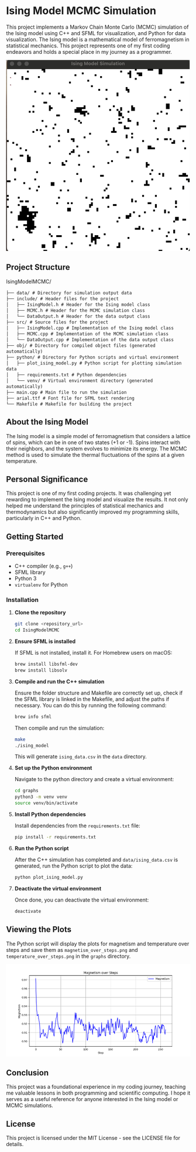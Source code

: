 
# Ising Model MCMC Simulation

This project implements a Markov Chain Monte Carlo (MCMC) simulation of the Ising model using C++ and SFML for visualization, and Python for data visualization. The Ising model is a mathematical model of ferromagnetism in statistical mechanics. This project represents one of my first coding endeavors and holds a special place in my journey as a programmer.

![SFML Simulation](images/sfml.gif)

## Project Structure

IsingModelMCMC/
```
├── data/ # Directory for simulation output data
├── include/ # Header files for the project
│   ├── IsingModel.h # Header for the Ising model class
│   ├── MCMC.h # Header for the MCMC simulation class
│   └── DataOutput.h # Header for the data output class
├── src/ # Source files for the project
│   ├── IsingModel.cpp # Implementation of the Ising model class
│   ├── MCMC.cpp # Implementation of the MCMC simulation class
│   └── DataOutput.cpp # Implementation of the data output class
├── obj/ # Directory for compiled object files (generated automatically)
├── python/ # Directory for Python scripts and virtual environment
│   ├── plot_ising_model.py # Python script for plotting simulation data
│   ├── requirements.txt # Python dependencies
│   └── venv/ # Virtual environment directory (generated automatically)
├── main.cpp # Main file to run the simulation
├── arial.ttf # Font file for SFML text rendering
└── Makefile # Makefile for building the project
```

## About the Ising Model

The Ising model is a simple model of ferromagnetism that considers a lattice of spins, which can be in one of two states (+1 or -1). Spins interact with their neighbors, and the system evolves to minimize its energy. The MCMC method is used to simulate the thermal fluctuations of the spins at a given temperature.

## Personal Significance

This project is one of my first coding projects. It was challenging yet rewarding to implement the Ising model and visualize the results. It not only helped me understand the principles of statistical mechanics and thermodynamics but also significantly improved my programming skills, particularly in C++ and Python.

## Getting Started

### Prerequisites

- C++ compiler (e.g., `g++`)
- SFML library
- Python 3
- `virtualenv` for Python

### Installation

1. **Clone the repository**

   ```bash
   git clone <repository_url>
   cd IsingModelMCMC
   ```

2. **Ensure SFML is installed**

   If SFML is not installed, install it. For Homebrew users on macOS:

   ```bash
   brew install libsfml-dev
   brew install libsolv
   ```

3. **Compile and run the C++ simulation**

   Ensure the folder structure and Makefile are correctly set up, check if the SFML library is linked in the Makefile, and adjust the paths if necessary. You can do this by
   running the following command:

   ```bash
   brew info sfml
   ```

   Then compile and run the simulation:

   ```bash
   make
   ./ising_model
   ```

   This will generate `ising_data.csv` in the `data` directory.

4. **Set up the Python environment**

   Navigate to the python directory and create a virtual environment:

   ```bash
   cd graphs
   python3 -m venv venv
   source venv/bin/activate
   ```

5. **Install Python dependencies**

   Install dependencies from the `requirements.txt` file:

   ```bash
   pip install -r requirements.txt
   ```

6. **Run the Python script**

   After the C++ simulation has completed and `data/ising_data.csv` is generated, run the Python script to plot the data:

   ```bash
   python plot_ising_model.py
   ```

7. **Deactivate the virtual environment**

   Once done, you can deactivate the virtual environment:

   ```bash
   deactivate
   ```

## Viewing the Plots

The Python script will display the plots for magnetism and temperature over steps and save them as `magnetism_over_steps.png` and `temperature_over_steps.png` in the `graphs` directory.

![Magnetism Over Steps](images/magnetism_over_steps.png)

## Conclusion

This project was a foundational experience in my coding journey, teaching me valuable lessons in both programming and scientific computing. I hope it serves as a useful reference for anyone interested in the Ising model or MCMC simulations.

## License

This project is licensed under the MIT License - see the LICENSE file for details.
